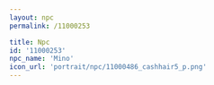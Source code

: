 ```yaml
---
layout: npc
permalink: /11000253

title: Npc
id: '11000253'
npc_name: 'Mino'
icon_url: 'portrait/npc/11000486_cashhair5_p.png'
---
```

